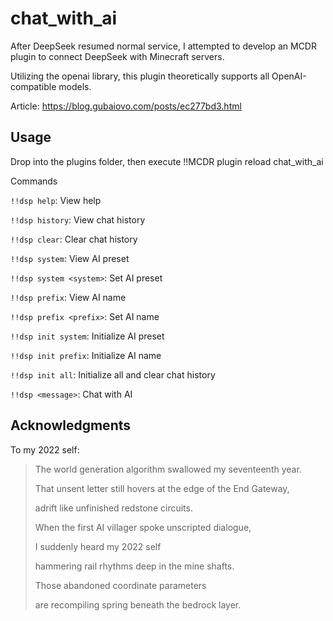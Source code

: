 # chat_with_ai

After DeepSeek resumed normal service, I attempted to develop an MCDR plugin to connect DeepSeek with Minecraft servers.

Utilizing the openai library, this plugin theoretically supports all OpenAI-compatible models.

Article: https://blog.gubaiovo.com/posts/ec277bd3.html

## Usage

Drop into the plugins folder, then execute !!MCDR plugin reload chat_with_ai

Commands

`!!dsp help`: View help

`!!dsp history`: View chat history

`!!dsp clear`: Clear chat history

`!!dsp system`: View AI preset

`!!dsp system <system>`: Set AI preset

`!!dsp prefix`: View AI name

`!!dsp prefix <prefix>`: Set AI name

`!!dsp init system`: Initialize AI preset

`!!dsp init prefix`: Initialize AI name

`!!dsp init all`: Initialize all and clear chat history

`!!dsp <message>`: Chat with AI

## Acknowledgments

To my 2022 self:

> The world generation algorithm swallowed my seventeenth year.
>
> That unsent letter still hovers at the edge of the End Gateway,
>
> adrift like unfinished redstone circuits.
>
> When the first AI villager spoke unscripted dialogue,
>
> I suddenly heard my 2022 self
>
> hammering rail rhythms deep in the mine shafts.
>
> Those abandoned coordinate parameters
>
> are recompiling spring beneath the bedrock layer.